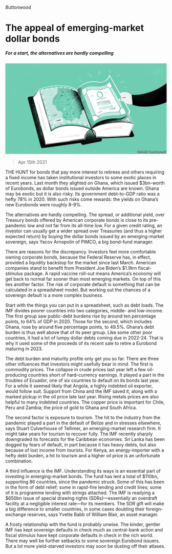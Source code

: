 ###### Buttonwood

# The appeal of emerging-market dollar bonds 

##### For a start, the alternatives are hardly compelling 

![image](images/20210417_FND002_0.jpg) 

> Apr 15th 2021 

THE HUNT for bonds that pay more interest to retirees and others requiring a fixed income has taken institutional investors to some exotic places in recent years. Last month they alighted on Ghana, which issued $3bn-worth of Eurobonds, as dollar bonds issued outside America are known. Ghana may be exotic but it is also risky. Its government debt-to-GDP ratio was a hefty 78% in 2020. With such risks come rewards: the yields on Ghana’s new Eurobonds were roughly 8-9%.

The alternatives are hardly compelling. The spread, or additional yield, over Treasury bonds offered by American corporate bonds is close to its pre-pandemic low and not far from its all-time low. For a given credit rating, an investor can usually get a wider spread over Treasuries (and thus a higher expected return) by buying the dollar bonds issued by an emerging-market sovereign, says Yacov Arnopolin of PIMCO, a big bond-fund manager.


There are reasons for the discrepancy. Investors feel more comfortable owning corporate bonds, because the Federal Reserve has, in effect, provided a liquidity backstop for the market since last March. American companies stand to benefit from President Joe Biden’s $1.9trn fiscal-stimulus package. A rapid vaccine roll-out means America’s economy will get back to normal far sooner than most emerging markets. On top of this lies another factor. The risk of corporate default is something that can be calculated in a spreadsheet model. But working out the chances of a sovereign default is a more complex business.

Start with the things you can put in a spreadsheet, such as debt loads. The IMF divides poorer countries into two categories, middle- and low-income. The first group saw public-debt burdens rise by around ten percentage points, to 64% of GDP in 2020. Those for the second, which includes Ghana, rose by around five percentage points, to 49.5%. Ghana’s debt burden is thus well above that of its peer group. Like some other poor countries, it had a lot of lumpy dollar debts coming due in 2022-24. That is why it used some of the proceeds of its recent sale to retire a Eurobond maturing in 2023.

The debt burden and maturity profile only get you so far. There are three other influences that investors might usefully bear in mind. The first is commodity prices. The collapse in crude prices last year left a few oil-producing countries short of hard-currency earnings. It played a part in the troubles of Ecuador, one of six countries to default on its bonds last year. For a while it seemed likely that Angola, a highly indebted oil exporter, would follow suit. Support from China and the IMF saved it, along with a marked pickup in the oil price late last year. Rising metals prices are also helpful to many indebted countries. The copper price is important for Chile, Peru and Zambia; the price of gold to Ghana and South Africa.

The second factor is exposure to tourism. The hit to the industry from the pandemic played a part in the default of Belize and in stresses elsewhere, says Stuart Culverhouse of Tellimer, an emerging-market research firm. It might take years for tourism to recover fully. The IMF recently sharply downgraded its forecasts for the Caribbean economies. Sri Lanka has been dogged by fears of default, in part because it has heavy debts, but also because of lost income from tourists. For Kenya, an energy-importer with a hefty debt burden, a hit to tourism and a higher oil price is an unfortunate combination.

A third influence is the IMF. Understanding its ways is an essential part of investing in emerging-market bonds. The fund has lent a total of $110bn, supporting 86 countries, since the pandemic struck. Some of this has been in the form of debt relief; some in rapid-fire lending and credit lines; some of it is programme lending with strings attached. The IMF is readying a $650bn issue of special drawing rights (SDRs)—essentially an overdraft facility at a negligible interest rate—for its members. The SDR gift will make a big difference to smaller countries, in some cases doubling their foreign-exchange reserves, says Yvette Babb of William Blair, an asset manager.

A frosty relationship with the fund is probably unwise. The kinder, gentler IMF has kept sovereign defaults in check much as central-bank action and fiscal stimulus have kept corporate defaults in check in the rich world. There may well be further setbacks to some sovereign Eurobond issuers. But a lot more yield-starved investors may soon be dusting off their atlases.

